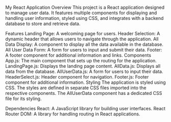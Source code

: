 My React Application
Overview
This project is a React application designed to manage user data. It features multiple components for displaying and handling user information, styled using CSS, and integrates with a backend database to store and retrieve data.

Features
Landing Page: A welcoming page for users.
Header Selection: A dynamic header that allows users to navigate through the application.
All Data Display: A component to display all the data available in the database.
All User Data Form: A form for users to input and submit their data.
Footer: A footer component for additional information and links.
Components
App.js: The main component that sets up the routing for the application.
LandingPage.js: Displays the landing page content.
AllData.js: Displays all data from the database.
AllUserData.js: A form for users to input their data.
HeaderSelect.js: Header component for navigation.
Footer.js: Footer component for additional information.
Styling
The application is styled using CSS. The styles are defined in separate CSS files imported into the respective components. The AllUserData component has a dedicated CSS file for its styling.

Dependencies
React: A JavaScript library for building user interfaces.
React Router DOM: A library for handling routing in React applications.
